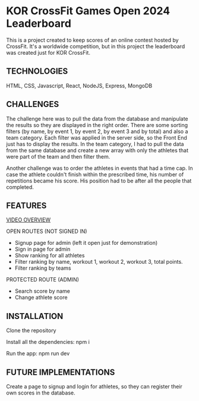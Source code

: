 # KOR CrossFit Games Open 2024 Leaderboard
This is a project created to keep scores of an online contest hosted by CrossFit. It's a worldwide competition, but in this project the leaderboard was created just for KOR CrossFit.

## TECHNOLOGIES
HTML, CSS, Javascript, React, NodeJS, Express, MongoDB

## CHALLENGES
The challenge here was to pull the data from the database and manipulate the results so they are displayed in the right order. 
There are some sorting filters (by name, by event 1, by event 2, by event 3 and by total) and also a team category.
Each filter was applied in the server side, so the Front End just has to display the results.
In the team category, I had to pull the data from the same database and create a new array with only the athletes that were part of the team and then filter them. 

Another challenge was to order the athletes in events that had a time cap. In case the athlete couldn't finish within the prescribed time, his number of repetitions became his score. His position had to be after all the people that completed.

## FEATURES
<a href="https://github.com/altomizawa/open2024_leaderboard/assets/45319659/fdc9a23b-2c49-4371-a4ef-0da3f649e516" target="_blank">VIDEO OVERVIEW</a>


OPEN ROUTES (NOT SIGNED IN)
- Signup page for admin (left it open just for demonstration)
- Sign in page for admin
- Show ranking for all athletes
- Filter ranking by name, workout 1, workout 2, workout 3, total points.
- Filter ranking by teams

PROTECTED ROUTE (ADMIN)
- Search score by name
- Change athlete score


## INSTALLATION
Clone the repository

Install all the dependencies: 
npm i

Run the app:
npm run dev

## FUTURE IMPLEMENTATIONS
Create a page to signup and login for athletes, so they can register their own scores in the database.




